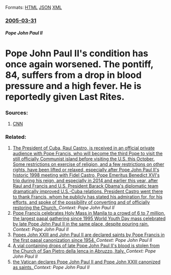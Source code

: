 
Formats: [HTML](/news/2005/03/31/pope-john-paul-ii-s-condition-has-once-again-worsened-the-pontiff-84-suffers-from-a-drop-in-blood-pressure-and-a-high-fever-he-is-repor.html)  [JSON](/news/2005/03/31/pope-john-paul-ii-s-condition-has-once-again-worsened-the-pontiff-84-suffers-from-a-drop-in-blood-pressure-and-a-high-fever-he-is-repor.json)  [XML](/news/2005/03/31/pope-john-paul-ii-s-condition-has-once-again-worsened-the-pontiff-84-suffers-from-a-drop-in-blood-pressure-and-a-high-fever-he-is-repor.xml)  

### [2005-03-31](/news/2005/03/31/index.md)

##### Pope John Paul II
#  Pope John Paul II's condition has once again worsened. The pontiff, 84, suffers from a drop in blood pressure and a high fever. He is reportedly given Last Rites. 




### Sources:

1. [CNN](http://www.cnn.com/2005/WORLD/europe/03/31/pope1/index.html)

### Related:

1. [The President of Cuba, Raul Castro, is received in an official private audience with Pope Francis, who will become the third Pope to visit the still officially Communist island before visiting the U.S. this October. Some restrictions on exercise of religion, and a few restrictions on other rights, have been lifted or relaxed, especially after Pope John Paul II's historic 1998 meeting with Fidel Castro, Pope Emeritus Benedict XVI's trip during his reign, and especially in 2014 and earlier this year, after Raul and Francis and U.S. President Barack Obama's diplomatic team dramatically improved U.S.-Cuba relations. President Castro went there to thank Francis, whom he publicly has stated his admiration for, for his efforts, and spoke of the possibility of converting and of officially restoring the Church. ](/news/2015/05/10/the-president-of-cuba-raul-castro-is-received-in-an-official-private-audience-with-pope-francis-who-will-become-the-third-pope-to-visit-t.md) _Context: Pope John Paul II_
2. [Pope Francis celebrates Holy Mass in Manila to a crowd of 6 to 7 million, the largest papal gathering since 1995 World Youth Day mass celebrated by late Pope John Paul II in the same place, despite pouring rain. ](/news/2015/01/18/pope-francis-celebrates-holy-mass-in-manila-to-a-crowd-of-6-to-7-million-the-largest-papal-gathering-since-1995-world-youth-day-mass-celebr.md) _Context: Pope John Paul II_
3. [Popes John XXIII and John Paul II are declared saints by Pope Francis in the first papal canonization since 1954. ](/news/2014/04/27/popes-john-xxiii-and-john-paul-ii-are-declared-saints-by-pope-francis-in-the-first-papal-canonization-since-1954.md) _Context: Pope John Paul II_
4. [A vial containing drops of late Pope John Paul II's blood is stolen from the Church of San Pietro della Ienca in Abruzzo, Italy. ](/news/2014/01/25/a-vial-containing-drops-of-late-pope-john-paul-ii-s-blood-is-stolen-from-the-church-of-san-pietro-della-ienca-in-abruzzo-italy.md) _Context: Pope John Paul II_
5. [the Vatican declares Pope John Paul II and Pope John XXIII canonized as saints. ](/news/2013/07/5/the-vatican-declares-pope-john-paul-ii-and-pope-john-xxiii-canonized-as-saints.md) _Context: Pope John Paul II_
